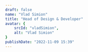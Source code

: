 ```yaml
---
draft: false
name: "Vlad Simion"
title: "Head of Design & Developer"
avatar: {
    srcId: "vladSimion",
    alt: "Vlad Simion"
}
publishDate: "2022-11-09 15:39"
---
```

